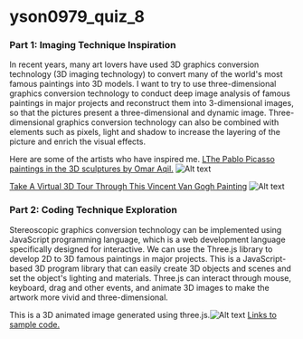 # yson0979_quiz_8
### Part 1: Imaging Technique Inspiration
In recent years, many art lovers have used 3D graphics conversion technology (3D imaging technology) to convert many of the world's most famous paintings into 3D models. I want to try to use three-dimensional graphics conversion technology to conduct deep image analysis of famous paintings in major projects and reconstruct them into 3-dimensional images, so that the pictures present a three-dimensional and dynamic image. Three-dimensional graphics conversion technology can also be combined with elements such as pixels, light and shadow to increase the layering of the picture and enrich the visual effects.

Here are some of the artists who have inspired me.
[LThe Pablo Picasso paintings in the 3D sculptures by Omar Aqil.](https://www.collater.al/en/pablo-picasso-3d-sculptures-omar-aqil/)
![Alt text](http://www.collater.al/wp-content/uploads/2017/04/I-dipinti-di-Pablo-Picasso-in-3D-dell%E2%80%99artista-Omar-Aquil-Collater.al-3.jpeg)

[Take A Virtual 3D Tour Through This Vincent Van Gogh Painting](https://gizmodo.com/take-a-virtual-3d-tour-through-this-vincent-van-gogh-pa-1705514119)
![Alt text](https://i.pinimg.com/originals/a8/67/96/a8679686d3bf84d969638da92faacc38.gif)

### Part 2: Coding Technique Exploration
Stereoscopic graphics conversion technology can be implemented using JavaScript programming language, which is a web development language specifically designed for interactive. We can use the Three.js library to develop 2D to 3D famous paintings in major projects. This is a JavaScript-based 3D program library that can easily create 3D objects and scenes and set the object's lighting and materials. Three.js can interact through mouse, keyboard, drag and other events, and animate 3D images to make the artwork more vivid and three-dimensional.

This is a 3D animated image generated using three.js.![Alt text](https://img-blog.csdnimg.cn/b40959647afa44259f31dc27f3d67103.gif)
[Links to sample code.](https://github.com/mrdoob/three.js/blob/master/examples/webgl_animation_keyframes.html)